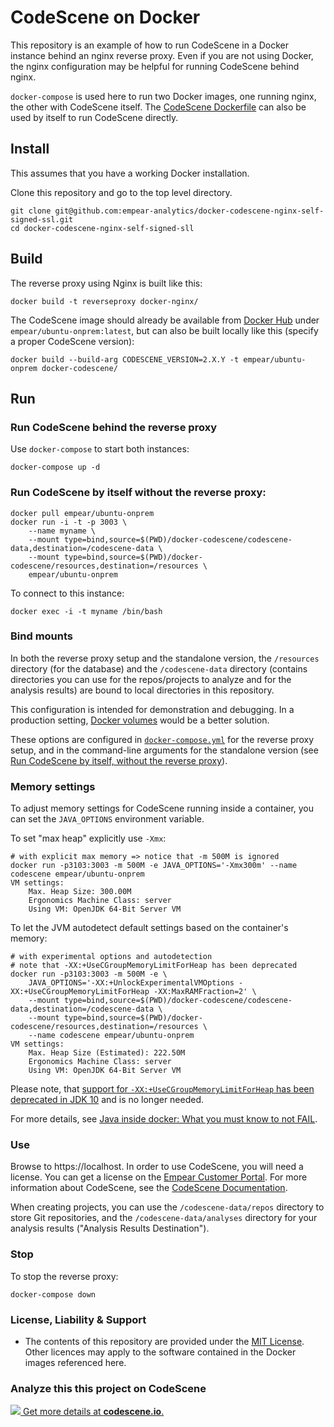 # CodeScene on Docker

This repository is an example of how to run CodeScene in a Docker
instance behind an nginx reverse proxy. Even if you are not using Docker, the
nginx configuration may be helpful for running CodeScene behind nginx. 

`docker-compose` is used here to run two Docker images, one running
nginx, the other with CodeScene itself. The [CodeScene
Dockerfile](docker-codescene/Dockerfile) can also be used by itself to
run CodeScene directly.

## Install

This assumes that you have a working Docker installation.

Clone this repository and go to the top level directory.

    git clone git@github.com:empear-analytics/docker-codescene-nginx-self-signed-ssl.git
    cd docker-codescene-nginx-self-signed-sll

## Build

The reverse proxy using Nginx is built like this:

    docker build -t reverseproxy docker-nginx/

The CodeScene image should already be available from [Docker Hub](https://hub.docker.com/r/empear/ubuntu-onprem/) under
`empear/ubuntu-onprem:latest`, but can also be built locally like this (specify a proper CodeScene version):

    docker build --build-arg CODESCENE_VERSION=2.X.Y -t empear/ubuntu-onprem docker-codescene/

## Run

### Run CodeScene behind the reverse proxy

Use `docker-compose` to start both instances:

    docker-compose up -d
    
### Run CodeScene by itself without the reverse proxy:

    docker pull empear/ubuntu-onprem
    docker run -i -t -p 3003 \
        --name myname \
        --mount type=bind,source=$(PWD)/docker-codescene/codescene-data,destination=/codescene-data \
        --mount type=bind,source=$(PWD)/docker-codescene/resources,destination=/resources \
        empear/ubuntu-onprem
    
To connect to this instance:

    docker exec -i -t myname /bin/bash


### Bind mounts

In both the reverse proxy setup and the standalone version, the
`/resources` directory (for the database) and the `/codescene-data`
directory (contains directories you can use for the repos/projects to
analyze and for the analysis results) are bound to local directories
in this repository.

This configuration is intended for demonstration and debugging. In a
production setting, [Docker volumes](https://docs.docker.com/storage/volumes) would be a better
solution.

These options are configured in [`docker-compose.yml`](docker-compose.yml) for the reverse
proxy setup, and in the command-line arguments for the standalone
version (see [Run CodeScene by itself, without the reverse proxy](#run-codescene-by-itself-without-the-reverse-proxy)).

### Memory settings

To adjust memory settings for CodeScene running inside a container, 
you can set the `JAVA_OPTIONS` environment variable.

To set "max heap" explicitly use `-Xmx`:

```
# with explicit max memory => notice that -m 500M is ignored
docker run -p3103:3003 -m 500M -e JAVA_OPTIONS='-Xmx300m' --name codescene empear/ubuntu-onprem
VM settings:
    Max. Heap Size: 300.00M
    Ergonomics Machine Class: server
    Using VM: OpenJDK 64-Bit Server VM
```

To let the JVM autodetect default settings based on the container's memory:

```
# with experimental options and autodetection
# note that -XX:+UseCGroupMemoryLimitForHeap has been deprecated 
docker run -p3103:3003 -m 500M -e \
    JAVA_OPTIONS='-XX:+UnlockExperimentalVMOptions -XX:+UseCGroupMemoryLimitForHeap -XX:MaxRAMFraction=2' \
    --mount type=bind,source=$(PWD)/docker-codescene/codescene-data,destination=/codescene-data \
    --mount type=bind,source=$(PWD)/docker-codescene/resources,destination=/resources \
    --name codescene empear/ubuntu-onprem 
VM settings:
    Max. Heap Size (Estimated): 222.50M
    Ergonomics Machine Class: server
    Using VM: OpenJDK 64-Bit Server VM
```

Please note, that 
[support for `-XX:+UseCGroupMemoryLimitForHeap` has been deprecated in JDK 10](https://bugs.openjdk.java.net/browse/JDK-8194086)
and is no longer needed.

For more details, see 
[Java inside docker: What you must know to not FAIL](https://developers.redhat.com/blog/2017/03/14/java-inside-docker/).


### Use

Browse to https://localhost. In order to use CodeScene, you will need a
license. You can get a license on the [Empear Customer Portal](https://portal.empear.com/).
For more information about CodeScene, see the [CodeScene Documentation](https://docs.enterprise.codescene.io/).

When creating projects, you can use the `/codescene-data/repos` directory to store Git repositories, and the `/codescene-data/analyses` directory for your analysis results ("Analysis Results Destination"). 

### Stop

To stop the reverse proxy:

    docker-compose down


### License, Liability & Support

* The contents of this repository are provided under the [MIT License](https://github.com/empear-analytics/docker-codescene-nginx-self-signed-ssl/blob/master/LICENSE.md). Other licences may apply to the software contained in the Docker images referenced here.


### Analyze this this project on CodeScene

[![](https://codescene.io/projects/2554/status.svg) Get more details at **codescene.io**.](https://codescene.io/projects/2554/jobs/latest-successful/results)
